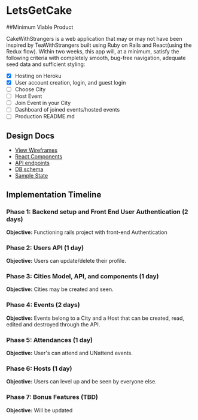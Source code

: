 # LetsGetCake

##Minimum Viable Product

CakeWithStrangers is a web application that may or may not have been inspired by TeaWithStrangers built using Ruby on Rails and React(using the Redux flow). Within two weeks, this app will, at a minimum, satisfy the following criteria with completely smooth, bug-free navigation, adequate seed data and sufficient styling:

- [x] Hosting on Heroku
- [x] User account creation, login, and guest login
- [ ] Choose City
- [ ] Host Event
- [ ] Join Event in your City
- [ ] Dashboard of joined events/hosted events
- [ ] Production README.md

## Design Docs
* [View Wireframes][wireframes]
* [React Components][components]
* [API endpoints][api-endpoints]
* [DB schema][schema]
* [Sample State][sample-state]

[wireframes]: wireframes
[components]: component-heirarchy.md
[sample-state]: sample-state.md
[api-endpoints]: api-endpoints.md
[schema]: schema.md

## Implementation Timeline

### Phase 1: Backend setup and Front End User Authentication (2 days)

**Objective:** Functioning rails project with front-end Authentication

### Phase 2: Users API (1 day)

**Objective:** Users can update/delete their profile.

### Phase 3: Cities Model, API, and components (1 day)

**Objective:** Cities may be created and seen.

### Phase 4: Events (2 days)

**Objective:** Events belong to a City and a Host that can be created, read, edited and destroyed through the API.

### Phase 5: Attendances (1 day)

**Objective:** User's can attend and UNattend events.

### Phase 6: Hosts (1 day)

**Objective:** Users can level up and be seen by everyone else.

### Phase 7: Bonus Features (TBD)

**Objective:** Will be updated
